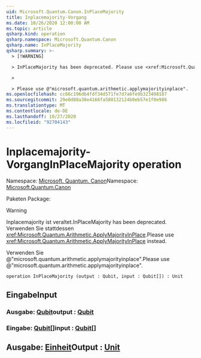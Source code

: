 ```yaml
---
uid: Microsoft.Quantum.Canon.InPlaceMajority
title: Inplacemajority-Vorgang
ms.date: 10/26/2020 12:00:00 AM
ms.topic: article
qsharp.kind: operation
qsharp.namespace: Microsoft.Quantum.Canon
qsharp.name: InPlaceMajority
qsharp.summary: >-
  > [!WARNING]

  > InPlaceMajority has been deprecated. Please use <xref:Microsoft.Quantum.Arithmetic.ApplyMajorityInPlace> instead.

  >

  > Please use @"microsoft.quantum.arithmetic.applymajorityinplace".
ms.openlocfilehash: cc66c196db4fdf34d571fe7d7a6fe9b323498187
ms.sourcegitcommit: 29e0d88a30e4166fa580132124b0eb57e1f0e986
ms.translationtype: MT
ms.contentlocale: de-DE
ms.lasthandoff: 10/27/2020
ms.locfileid: "92704143"
---
```

# <a name="inplacemajority-operation"></a><span data-ttu-id="1b336-102">Inplacemajority-Vorgang</span><span class="sxs-lookup"><span data-stu-id="1b336-102">InPlaceMajority operation</span></span>

<span data-ttu-id="1b336-103">Namespace: [Microsoft. Quantum. Canon](xref:Microsoft.Quantum.Canon)</span><span class="sxs-lookup"><span data-stu-id="1b336-103">Namespace: [Microsoft.Quantum.Canon](xref:Microsoft.Quantum.Canon)</span></span>

<span data-ttu-id="1b336-104">Paketen [](https://nuget.org/packages/)</span><span class="sxs-lookup"><span data-stu-id="1b336-104">Package: [](https://nuget.org/packages/)</span></span>


> [!WARNING]
> <span data-ttu-id="1b336-105">Inplacemajority ist veraltet.</span><span class="sxs-lookup"><span data-stu-id="1b336-105">InPlaceMajority has been deprecated.</span></span> <span data-ttu-id="1b336-106">Verwenden Sie stattdessen <xref:Microsoft.Quantum.Arithmetic.ApplyMajorityInPlace>.</span><span class="sxs-lookup"><span data-stu-id="1b336-106">Please use <xref:Microsoft.Quantum.Arithmetic.ApplyMajorityInPlace> instead.</span></span>
>
> <span data-ttu-id="1b336-107">Verwenden Sie @"microsoft.quantum.arithmetic.applymajorityinplace".</span><span class="sxs-lookup"><span data-stu-id="1b336-107">Please use @"microsoft.quantum.arithmetic.applymajorityinplace".</span></span>



```qsharp
operation InPlaceMajority (output : Qubit, input : Qubit[]) : Unit
```


## <a name="input"></a><span data-ttu-id="1b336-108">Eingabe</span><span class="sxs-lookup"><span data-stu-id="1b336-108">Input</span></span>

### <a name="output--qubit"></a><span data-ttu-id="1b336-109">Ausgabe: [Qubit](xref:microsoft.quantum.lang-ref.qubit)</span><span class="sxs-lookup"><span data-stu-id="1b336-109">output : [Qubit](xref:microsoft.quantum.lang-ref.qubit)</span></span>




### <a name="input--qubit"></a><span data-ttu-id="1b336-110">Eingabe: [Qubit](xref:microsoft.quantum.lang-ref.qubit)[]</span><span class="sxs-lookup"><span data-stu-id="1b336-110">input : [Qubit](xref:microsoft.quantum.lang-ref.qubit)[]</span></span>





## <a name="output--unit"></a><span data-ttu-id="1b336-111">Ausgabe: [Einheit](xref:microsoft.quantum.lang-ref.unit)</span><span class="sxs-lookup"><span data-stu-id="1b336-111">Output : [Unit](xref:microsoft.quantum.lang-ref.unit)</span></span>

